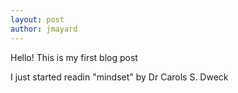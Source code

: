```yaml
---
layout: post
author: jmayard
---
```

Hello!
This is my first blog post

I just started readin "mindset" by  Dr Carols S. Dweck
